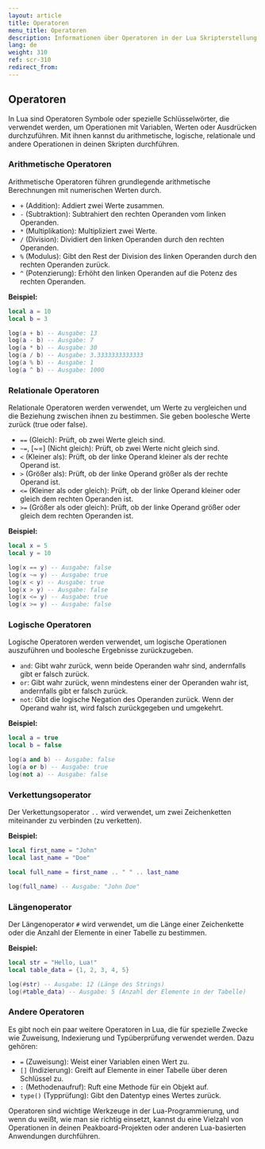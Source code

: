 ```yaml
---
layout: article
title: Operatoren
menu_title: Operatoren
description: Informationen über Operatoren in der Lua Skripterstellung
lang: de
weight: 310
ref: scr-310
redirect_from:
---
```


## Operatoren

In Lua sind Operatoren Symbole oder spezielle Schlüsselwörter, die verwendet werden, um Operationen mit Variablen, Werten oder Ausdrücken durchzuführen. Mit ihnen kannst du arithmetische, logische, relationale und andere Operationen in deinen Skripten durchführen.

### Arithmetische Operatoren

Arithmetische Operatoren führen grundlegende arithmetische Berechnungen mit numerischen Werten durch.

* `+` (Addition): Addiert zwei Werte zusammen.
* `-` (Subtraktion): Subtrahiert den rechten Operanden vom linken Operanden.
* `*` (Multiplikation): Multipliziert zwei Werte.
* `/` (Division): Dividiert den linken Operanden durch den rechten Operanden.
* `%` (Modulus): Gibt den Rest der Division des linken Operanden durch den rechten Operanden zurück.
* `^` (Potenzierung): Erhöht den linken Operanden auf die Potenz des rechten Operanden.

**Beispiel:**

```lua
local a = 10
local b = 3

log(a + b) -- Ausgabe: 13
log(a - b) -- Ausgabe: 7
log(a * b) -- Ausgabe: 30
log(a / b) -- Ausgabe: 3.3333333333333
log(a % b) -- Ausgabe: 1
log(a ^ b) -- Ausgabe: 1000
```

### Relationale Operatoren

Relationale Operatoren werden verwendet, um Werte zu vergleichen und die Beziehung zwischen ihnen zu bestimmen. Sie geben boolesche Werte zurück (true oder false).

* `==` (Gleich): Prüft, ob zwei Werte gleich sind.
* `~=`, [~=] (Nicht gleich): Prüft, ob zwei Werte nicht gleich sind.
* `<` (Kleiner als): Prüft, ob der linke Operand kleiner als der rechte Operand ist.
* `>` (Größer als): Prüft, ob der linke Operand größer als der rechte Operand ist.
* `<=` (Kleiner als oder gleich): Prüft, ob der linke Operand kleiner oder gleich dem rechten Operanden ist.
* `>=` (Größer als oder gleich): Prüft, ob der linke Operand größer oder gleich dem rechten Operanden ist.

**Beispiel:**

```lua
local x = 5
local y = 10

log(x == y) -- Ausgabe: false
log(x ~= y) -- Ausgabe: true
log(x < y) -- Ausgabe: true
log(x > y) -- Ausgabe: false
log(x <= y) -- Ausgabe: true
log(x >= y) -- Ausgabe: false
```

### Logische Operatoren

Logische Operatoren werden verwendet, um logische Operationen auszuführen und boolesche Ergebnisse zurückzugeben.

* `and`: Gibt wahr zurück, wenn beide Operanden wahr sind, andernfalls gibt er falsch zurück.
* `or`: Gibt wahr zurück, wenn mindestens einer der Operanden wahr ist, andernfalls gibt er falsch zurück.
* `not`: Gibt die logische Negation des Operanden zurück. Wenn der Operand wahr ist, wird falsch zurückgegeben und umgekehrt.

**Beispiel:**

```lua
local a = true
local b = false

log(a and b) -- Ausgabe: false
log(a or b) -- Ausgabe: true
log(not a) -- Ausgabe: false
```

### Verkettungsoperator

Der Verkettungsoperator `..` wird verwendet, um zwei Zeichenketten miteinander zu verbinden (zu verketten).

**Beispiel:**

```lua
local first_name = "John"
local last_name = "Doe"

local full_name = first_name .. " " .. last_name

log(full_name) -- Ausgabe: "John Doe"
```

### Längenoperator

Der Längenoperator `#` wird verwendet, um die Länge einer Zeichenkette oder die Anzahl der Elemente in einer Tabelle zu bestimmen.

**Beispiel:**

```lua
local str = "Hello, Lua!"
local table_data = {1, 2, 3, 4, 5}

log(#str) -- Ausgabe: 12 (Länge des Strings)
log(#table_data) -- Ausgabe: 5 (Anzahl der Elemente in der Tabelle)
```

### Andere Operatoren

Es gibt noch ein paar weitere Operatoren in Lua, die für spezielle Zwecke wie Zuweisung, Indexierung und Typüberprüfung verwendet werden. Dazu gehören:

* `=` (Zuweisung): Weist einer Variablen einen Wert zu.
* `[]` (Indizierung): Greift auf Elemente in einer Tabelle über deren Schlüssel zu.
* `:` (Methodenaufruf): Ruft eine Methode für ein Objekt auf.
* `type()` (Typprüfung): Gibt den Datentyp eines Wertes zurück.

Operatoren sind wichtige Werkzeuge in der Lua-Programmierung, und wenn du weißt, wie man sie richtig einsetzt, kannst du eine Vielzahl von Operationen in deinen Peakboard-Projekten oder anderen Lua-basierten Anwendungen durchführen.
